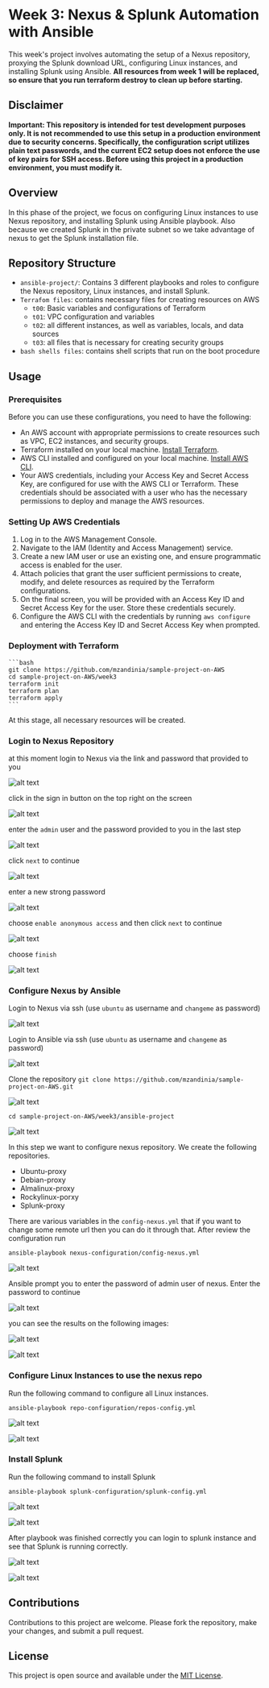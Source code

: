 # Week 3: Nexus & Splunk Automation with Ansible

This week's project involves automating the setup of a Nexus repository, proxying the Splunk download URL, configuring Linux instances, and installing Splunk using Ansible. **All resources from week 1 will be replaced, so ensure that you run terraform destroy to clean up before starting.**

## Disclaimer

**Important: This repository is intended for test development purposes only. It is not recommended to use this setup in a production environment due to security concerns. Specifically, the configuration script utilizes plain text passwords, and the current EC2 setup does not enforce the use of key pairs for SSH access. Before using this project in a production environment, you must modify it.**

## Overview

In this phase of the project, we focus on configuring Linux instances to use Nexus repository, and installing Splunk using Ansible playbook. Also because we created Splunk in the private subnet so we take advantage of nexus to get the Splunk installation file.

## Repository Structure

- `ansible-project/`: Contains 3 different playbooks and roles to configure the Nexus repository, Linux instances, and install Splunk.
- `Terrafom files`: contains necessary files for creating resources on AWS
  - `t00`: Basic variables and configurations of Terraform
  - `t01`: VPC configuration and variables
  - `t02`: all different instances, as well as variables, locals, and data sources
  - `t03`: all files that is necessary for creating security groups
- `bash shells files`: contains shell scripts that run on the boot procedure

## Usage

### Prerequisites

Before you can use these configurations, you need to have the following:

- An AWS account with appropriate permissions to create resources such as VPC, EC2 instances, and security groups.
- Terraform installed on your local machine. [Install Terraform](https://developer.hashicorp.com/terraform/tutorials/aws-get-started/install-cli).
- AWS CLI installed and configured on your local machine. [Install AWS CLI](https://docs.aws.amazon.com/cli/latest/userguide/getting-started-install.html).
- Your AWS credentials, including your Access Key and Secret Access Key, are configured for use with the AWS CLI or Terraform. These credentials should be associated with a user who has the necessary permissions to deploy and manage the AWS resources.

### Setting Up AWS Credentials

1. Log in to the AWS Management Console.
2. Navigate to the IAM (Identity and Access Management) service.
3. Create a new IAM user or use an existing one, and ensure programmatic access is enabled for the user.
4. Attach policies that grant the user sufficient permissions to create, modify, and delete resources as required by the Terraform configurations.
5. On the final screen, you will be provided with an Access Key ID and Secret Access Key for the user. Store these credentials securely.
6. Configure the AWS CLI with the credentials by running `aws configure` and entering the Access Key ID and Secret Access Key when prompted.

### Deployment with Terraform
    ```bash
    git clone https://github.com/mzandinia/sample-project-on-AWS
    cd sample-project-on-AWS/week3
    terraform init
    terraform plan
    terraform apply
    ```
   At this stage, all necessary resources will be created.

### Login to Nexus Repository

   at this moment login to Nexus via the link and password that provided to you

   ![alt text](./images/aws%2001.png)

   click in the sign in button on the top right on the screen

   ![alt text](./images/aws%2002.png)

   enter the `admin` user and the password provided to you in the last step

   ![alt text](./images/aws%2003.png)

   click `next` to continue

   ![alt text](./images/aws%2004.png)

   enter a new strong password

   ![alt text](./images/aws%2005.png)

   choose `enable anonymous access` and then click `next` to continue

   ![alt text](./images/aws%2006.png)

   choose `finish`

   ![alt text](./images/aws%2007.png)

### Configure Nexus by Ansible

   Login to Nexus via ssh (use `ubuntu` as username and `changeme` as password)

   ![alt text](./images/aws%2009.png)

   Login to Ansible via ssh (use `ubuntu` as username and `changeme` as password)

   ![alt text](./images/aws%2010.png)

   Clone the repository
   `git clone https://github.com/mzandinia/sample-project-on-AWS.git`

   ![alt text](./images/aws%2011.png)

   `cd sample-project-on-AWS/week3/ansible-project`

   ![alt text](./images/aws%2012.png)

   In this step we want to configure nexus repository. We create the following repositories.
   -    Ubuntu-proxy
   -    Debian-proxy
   -    Almalinux-proxy
   -    Rockylinux-porxy
   -    Splunk-proxy

   There are various variables in the `config-nexus.yml` that if you want to change some remote url then you can do it through that. After review the configuration run

   `ansible-playbook nexus-configuration/config-nexus.yml`

   ![alt text](./images/aws%2013.png)

   Ansible prompt you to enter the password of admin user of nexus. Enter the password to continue

   ![alt text](./images/aws%2014.png)

   you can see the results on the following images:

   ![alt text](./images/aws%2015.png)

   ![alt text](./images/aws%2016.png)

### Configure Linux Instances to use the nexus repo

   Run the following command to configure all Linux instances.

   `ansible-playbook repo-configuration/repos-config.yml`

   ![alt text](./images/aws%2017.png)

   ![alt text](./images/aws%2018.png)


### Install Splunk

   Run the following command to install Splunk

   `ansible-playbook splunk-configuration/splunk-config.yml`

   ![alt text](./images/aws%2019.png)

   ![alt text](./images/aws%2020.png)

   After playbook was finished correctly you can login to splunk instance and see that Splunk is running correctly.

   ![alt text](./images/aws%2021.png)

   ![alt text](./images/aws%2022.png)


## Contributions

Contributions to this project are welcome. Please fork the repository, make your changes, and submit a pull request.

## License

This project is open source and available under the [MIT License](LICENSE).
